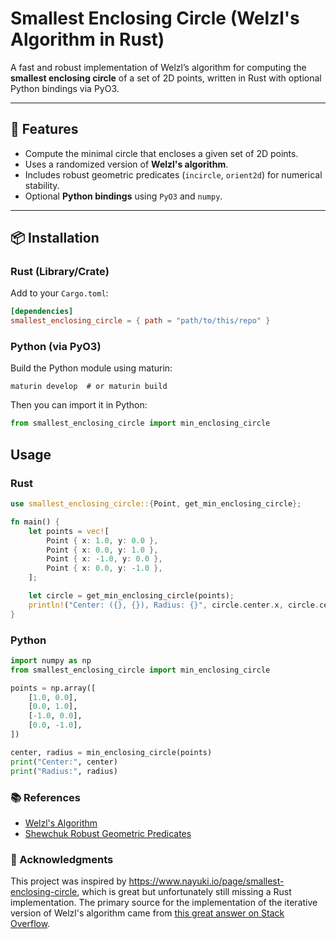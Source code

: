 # Smallest Enclosing Circle (Welzl's Algorithm in Rust)

A fast and robust implementation of Welzl’s algorithm for computing the **smallest enclosing circle** of a set of 2D points, written in Rust with optional Python bindings via PyO3.

---

## 🚀 Features

- Compute the minimal circle that encloses a given set of 2D points.
- Uses a randomized version of **Welzl's algorithm**.
- Includes robust geometric predicates (`incircle`, `orient2d`) for numerical stability.
- Optional **Python bindings** using `PyO3` and `numpy`.

---

## 📦 Installation

### Rust (Library/Crate)

Add to your `Cargo.toml`:

```toml
[dependencies]
smallest_enclosing_circle = { path = "path/to/this/repo" }
```

### Python (via PyO3)

Build the Python module using maturin:

```
maturin develop  # or maturin build
```
Then you can import it in Python: 

```python
from smallest_enclosing_circle import min_enclosing_circle
```

## Usage

### Rust

```rust
use smallest_enclosing_circle::{Point, get_min_enclosing_circle};

fn main() {
    let points = vec![
        Point { x: 1.0, y: 0.0 },
        Point { x: 0.0, y: 1.0 },
        Point { x: -1.0, y: 0.0 },
        Point { x: 0.0, y: -1.0 },
    ];

    let circle = get_min_enclosing_circle(points);
    println!("Center: ({}, {}), Radius: {}", circle.center.x, circle.center.y, circle.radius);
}
```

### Python

```python
import numpy as np
from smallest_enclosing_circle import min_enclosing_circle

points = np.array([
    [1.0, 0.0],
    [0.0, 1.0],
    [-1.0, 0.0],
    [0.0, -1.0],
])

center, radius = min_enclosing_circle(points)
print("Center:", center)
print("Radius:", radius)
```

### 📚 References

- [Welzl's Algorithm](https://en.wikipedia.org/wiki/Smallest-circle_problem)
- [Shewchuk Robust Geometric Predicates](https://people.eecs.berkeley.edu/~jrs/papers/robust-predicates.pdf)


### 🙌 Acknowledgments

This project was inspired by https://www.nayuki.io/page/smallest-enclosing-circle, which is great but unfortunately still
missing a Rust implementation. The primary source for the implementation of the iterative version of Welzl's algorithm came 
from [this great answer on Stack Overflow](https://stackoverflow.com/a/69430104).
